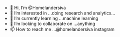 - 👋 Hi, I’m @Homelandersiva
- 👀 I’m interested in ...doing research and analytics...
- 🌱 I’m currently learning ...machine learning
- 💞️ I’m looking to collaborate on ...anything
- 📫 How to reach me ...@homelandersiva instagram

<!---
Homelandersiva/Homelandersiva is a ✨ special ✨ repository because its `README.md` (this file) appears on your GitHub profile.
You can click the Preview link to take a look at your changes.
--->
